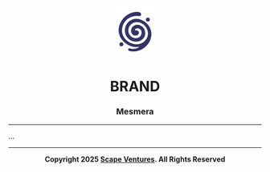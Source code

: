 <p align="center">
    <img src="https://raw.githubusercontent.com/mesmera-io/brand/master/src/logo/logo.svg" width="20%" alt="Mesmera logo">
</p>
<h1 align="center" style='border-bottom: none;'>BRAND</h1>
<h3 align="center">Mesmera</h3>

---

...

---

<p align="center">
    <b>Copyright 2025 <a href="https://www.scape.ventures" target="_blank">Scape Ventures</a>. All Rights Reserved</b>
</p>
